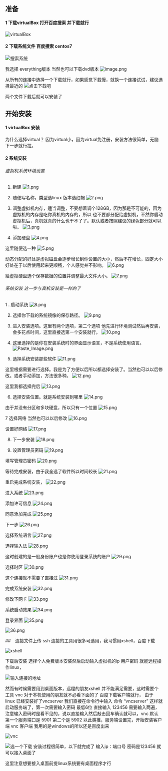 ## 准备
#### 1 下载virtualBox  打开百度搜索 并下载就行

![virtualBox](http://upload-images.jianshu.io/upload_images/2787821-eadad705ca60b44c.png?imageMogr2/auto-orient/strip%7CimageView2/2/w/1240)

#### 2 下载系统文件 百度搜索 centos7

![搜索系统](http://upload-images.jianshu.io/upload_images/2787821-76be4835ad959bc4.png?imageMogr2/auto-orient/strip%7CimageView2/2/w/1240)

我选择 everything版本 当然也可以下载dvd版本
![image.png](http://upload-images.jianshu.io/upload_images/2787821-55204e44e0271149.png?imageMogr2/auto-orient/strip%7CimageView2/2/w/1240)

从所有的连接中选择一个下载就行，如果感觉下载慢，就换一个连接试试，建议选择最近的
![点击下载吧](http://upload-images.jianshu.io/upload_images/2787821-785b98e0dc26cb11.png?imageMogr2/auto-orient/strip%7CimageView2/2/w/1240)

两个文件下载后就可以安装了

## 开始安装
#### 1 virtualBox 安装
为什么选择virtual？
因为virtual小，因为virtual免注册，安装方法很简单，无脑下一步就行拉。

#### 2 系统安装

######  虚拟机系统环境设置
1. 新建
![1.png](http://upload-images.jianshu.io/upload_images/2787821-d91a65f2aacc8dcb.png?imageMogr2/auto-orient/strip%7CimageView2/2/w/1240)

2. 随便写名称，类型选linux 版本选红帽
![2.png](http://upload-images.jianshu.io/upload_images/2787821-6066d8537b9c6024.png?imageMogr2/auto-orient/strip%7CimageView2/2/w/1240)

3. 调整虚拟机内存，适当调整，不要想着调个128GB，因为那是不可能的，因为虚拟机的内存是吃你真机的内存的，所以 也不要都分配给虚拟机，不然你启动虚拟机后，真机就真的什么也干不了了。默认或者按照建议的绿色部分就可以啦。
![3.png](http://upload-images.jianshu.io/upload_images/2787821-9fa6ebd6b47ed13c.png?imageMogr2/auto-orient/strip%7CimageView2/2/w/1240)

4. 添加硬盘
![4.png](http://upload-images.jianshu.io/upload_images/2787821-6432386d5b2fbc57.png?imageMogr2/auto-orient/strip%7CimageView2/2/w/1240)

这里随便选一种
![5.png](http://upload-images.jianshu.io/upload_images/2787821-8bf07a9d571b2736.png?imageMogr2/auto-orient/strip%7CimageView2/2/w/1240)

动态分配的好处是虚拟磁盘会逐步增长到你设置的大小，然后不在增长，固定大小好处在于以后使用起来更顺畅，个人感觉并不影响。
![6.png](http://upload-images.jianshu.io/upload_images/2787821-c20fdae28c33590c.png?imageMogr2/auto-orient/strip%7CimageView2/2/w/1240)

給虚拟硬盘选个保存数据的位置并调整最大文件大小。
![7.png](http://upload-images.jianshu.io/upload_images/2787821-81de8b6bc4663b38.png?imageMogr2/auto-orient/strip%7CimageView2/2/w/1240)

###### 系统安装 这一步与真机安装是一样的了
1 . 启动系统
![8.png](http://upload-images.jianshu.io/upload_images/2787821-c95cb531f40a51d5.png?imageMogr2/auto-orient/strip%7CimageView2/2/w/1240)

2. 选择你下载的系统镜像的保存路径。
![9.png](http://upload-images.jianshu.io/upload_images/2787821-d3f1e1a4e035ca86.png?imageMogr2/auto-orient/strip%7CimageView2/2/w/1240)

3. 进入安装选项。这里有两个选项，第二个选项 他先进行环境测试然后再安装，会多花点时间，这里直接选第一个安装就行。
![10.png](http://upload-images.jianshu.io/upload_images/2787821-f3a1c890bdf9011a.png?imageMogr2/auto-orient/strip%7CimageView2/2/w/1240)

4. 这里选择的是你在安装系统时的界面显示语言，不是系统使用语言。
![Paste_Image.png](http://upload-images.jianshu.io/upload_images/2787821-41e68d07a21ca092.png?imageMogr2/auto-orient/strip%7CimageView2/2/w/1240)

5. 选择系统安装那些软件
![11.png](http://upload-images.jianshu.io/upload_images/2787821-c9baa4d12edd41e8.png?imageMogr2/auto-orient/strip%7CimageView2/2/w/1240)

这里根据需要进行选择。我是为了方便以后所以都选择安装了。当然也可以以后修改。或者手动添加，方法很多种。
![12.png](http://upload-images.jianshu.io/upload_images/2787821-daf70302783168bd.png?imageMogr2/auto-orient/strip%7CimageView2/2/w/1240)

这里我都选择完后
![13.png](http://upload-images.jianshu.io/upload_images/2787821-8d6678232b4aead6.png?imageMogr2/auto-orient/strip%7CimageView2/2/w/1240)

6. 选择安装位置。就是系统安装到哪里
![14.png](http://upload-images.jianshu.io/upload_images/2787821-0f77725101bda8ef.png?imageMogr2/auto-orient/strip%7CimageView2/2/w/1240)

由于并没有分区和多块硬盘，所以只有一个位置
![15.png](http://upload-images.jianshu.io/upload_images/2787821-80c3831026dd661d.png?imageMogr2/auto-orient/strip%7CimageView2/2/w/1240)

7 选择网络 当然也可以以后修改
![16.png](http://upload-images.jianshu.io/upload_images/2787821-7d29a22b83f1ef35.png?imageMogr2/auto-orient/strip%7CimageView2/2/w/1240)

设置好网络
![17.png](http://upload-images.jianshu.io/upload_images/2787821-712e68bc9671a583.png?imageMogr2/auto-orient/strip%7CimageView2/2/w/1240)

8. 下一步安装
![18.png](http://upload-images.jianshu.io/upload_images/2787821-50ca8550b73f7b3a.png?imageMogr2/auto-orient/strip%7CimageView2/2/w/1240)

9. 设置管理员密码 
![19.png](http://upload-images.jianshu.io/upload_images/2787821-26323f0cfaf18c8c.png?imageMogr2/auto-orient/strip%7CimageView2/2/w/1240)

填写管理员密码
![20.png](http://upload-images.jianshu.io/upload_images/2787821-9354a3bd38bdfe3c.png?imageMogr2/auto-orient/strip%7CimageView2/2/w/1240)

等待完成安装，由于我全选了软件所以时间较长
![21.png](http://upload-images.jianshu.io/upload_images/2787821-e7ce1f27ee1b88da.png?imageMogr2/auto-orient/strip%7CimageView2/2/w/1240)

重启完成系统安装，
![22.png](http://upload-images.jianshu.io/upload_images/2787821-d912ac0053c178e8.png?imageMogr2/auto-orient/strip%7CimageView2/2/w/1240)

进入系统
![23.png](http://upload-images.jianshu.io/upload_images/2787821-9a2fe1aad7ce1df5.png?imageMogr2/auto-orient/strip%7CimageView2/2/w/1240)

添加许可信息
![24.png](http://upload-images.jianshu.io/upload_images/2787821-1b354733c2312a4e.png?imageMogr2/auto-orient/strip%7CimageView2/2/w/1240)

同意添加完成
![25.png](http://upload-images.jianshu.io/upload_images/2787821-b42731c147899971.png?imageMogr2/auto-orient/strip%7CimageView2/2/w/1240)


下一步
![26.png](http://upload-images.jianshu.io/upload_images/2787821-c65e6463ef145552.png?imageMogr2/auto-orient/strip%7CimageView2/2/w/1240)

选择系统语言
![27.png](http://upload-images.jianshu.io/upload_images/2787821-dc712e0abef2eeff.png?imageMogr2/auto-orient/strip%7CimageView2/2/w/1240)

选择输入法
![28.png](http://upload-images.jianshu.io/upload_images/2787821-0670cbbe04971e6b.png?imageMogr2/auto-orient/strip%7CimageView2/2/w/1240)

这时创建的是一般身份账户也是你使用登录系统的账户
![29.png](http://upload-images.jianshu.io/upload_images/2787821-337d4e10eef05c35.png?imageMogr2/auto-orient/strip%7CimageView2/2/w/1240)

选择时区
![30.png](http://upload-images.jianshu.io/upload_images/2787821-72e184c0cb310cf2.png?imageMogr2/auto-orient/strip%7CimageView2/2/w/1240)

这个连接就不需要了直接过
![31.png](http://upload-images.jianshu.io/upload_images/2787821-5d31879e59d48f23.png?imageMogr2/auto-orient/strip%7CimageView2/2/w/1240)

完成系统安装
![32.png](http://upload-images.jianshu.io/upload_images/2787821-30dff2f95bf5f59d.png?imageMogr2/auto-orient/strip%7CimageView2/2/w/1240)

修改下网卡
![33.png](http://upload-images.jianshu.io/upload_images/2787821-6dab55fbc4ec73e9.png?imageMogr2/auto-orient/strip%7CimageView2/2/w/1240)

系统启动效果
![34.png](http://upload-images.jianshu.io/upload_images/2787821-fe1ac635790c6ad9.png?imageMogr2/auto-orient/strip%7CimageView2/2/w/1240)

登录界面
![35.png](http://upload-images.jianshu.io/upload_images/2787821-50307fe3c7db98fe.png?imageMogr2/auto-orient/strip%7CimageView2/2/w/1240)


![36.png](http://upload-images.jianshu.io/upload_images/2787821-e0783af28effe201.png?imageMogr2/auto-orient/strip%7CimageView2/2/w/1240)

##　连接文件上传
ssh 连接的工具用很多可选用，我习惯用xshell，百度下载


![xshell](http://upload-images.jianshu.io/upload_images/2787821-452a426129d5c2a7.png?imageMogr2/auto-orient/strip%7CimageView2/2/w/1240)

下载后安装 选择个人免费版本安装然后启动输入虚拟机的ip 用户密码 就能远程操作linux，

![输入连接的地址](http://upload-images.jianshu.io/upload_images/2787821-2876a35078d13aee.png?imageMogr2/auto-orient/strip%7CimageView2/2/w/1240)

然而有时候需要用到桌面版本，远程的朋友xshell 并不能满足需要，这时需要个工具  vnc 
对于本机使用的朋友就不必看下面的了
百度下载客户端就行，
由于linux 已经安装好了vncserver 我们直接在命令行中输入 命令 “vncserver” 这样就启动服务端了，第一次需要输入密码 最低6位 直接输入 123456 需要输入两遍，注意输入密码时是看不见的，说以直接输入然后敲击回车确认就可以，vnc 默认第一个服务端口是 5901 第二个是 5902 以此类推，服务端设置完，开始安装客户端
vnc 客户端 我用的是windows的所以还是百度出来

![vnc](http://upload-images.jianshu.io/upload_images/2787821-edbf4ff613ff6d92.png?imageMogr2/auto-orient/strip%7CimageView2/2/w/1240)


![选一个下载](http://upload-images.jianshu.io/upload_images/2787821-85279f967f428513.png?imageMogr2/auto-orient/strip%7CimageView2/2/w/1240)
安装过程很简单，以下就完成了
输入ip：端口号 密码是123456
就可以接入桌面了

这里注意想要接入桌面前提linux系统要有桌面程序才行
